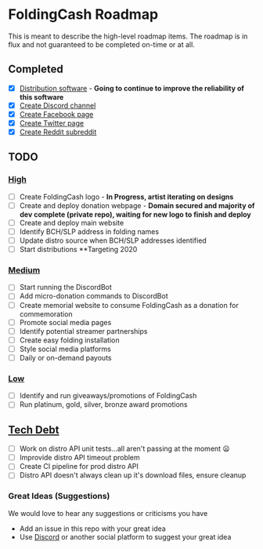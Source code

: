 # FoldingCash Roadmap

This is meant to describe the high-level roadmap items. The roadmap is in flux and not guaranteed to be completed on-time or at all.

## Completed

- [X] [Distribution software](https://github.com/foldingcash/distro) - **Going to continue to improve the reliability of this software**
- [X] [Create Discord channel](https://discord.gg/HU3YeXQ)
- [X] [Create Facebook page](https://www.facebook.com/FoldingCash)
- [X] [Create Twitter page](https://twitter.com/FoldingCash)
- [X] [Create Reddit subreddit](https://reddit.com/r/FoldingCash)

## TODO

### [High](HighPriority.md)

- [ ] Create FoldingCash logo - **In Progress, artist iterating on designs**
- [ ] Create and deploy donation webpage - **Domain secured and majority of dev complete (private repo), waiting for new logo to finish and deploy**
- [ ] Create and deploy main website
- [ ] Identify BCH/SLP address in folding names
- [ ] Update distro source when BCH/SLP addresses identified
- [ ] Start distributions **Targeting 2020

### [Medium](MediumPriority.md)

- [ ] Start running the DiscordBot
- [ ] Add micro-donation commands to DiscordBot
- [ ] Create memorial website to consume FoldingCash as a donation for commemoration
- [ ] Promote social media pages
- [ ] Identify potential streamer partnerships
- [ ] Create easy folding installation
- [ ] Style social media platforms
- [ ] Daily or on-demand payouts

### [Low](LowPriority.md)

- [ ] Identify and run giveaways/promotions of FoldingCash
- [ ] Run platinum, gold, silver, bronze award promotions

## [Tech Debt](TechDebt.md)

- [ ] Work on distro API unit tests...all aren't passing at the moment :frowning:
- [ ] Improvide distro API timeout problem
- [ ] Create CI pipeline for prod distro API
- [ ] Distro API doesn't always clean up it's download files, ensure cleanup

### Great Ideas (Suggestions)

We would love to hear any suggestions or criticisms you have

- Add an issue in this repo with your great idea
- Use [Discord](https://discord.gg/HU3YeXQ) or another social platform to suggest your great idea
